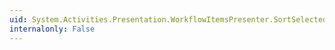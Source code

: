 ```yaml
---
uid: System.Activities.Presentation.WorkflowItemsPresenter.SortSelectedItems(System.Collections.Generic.List{System.Activities.Presentation.Model.ModelItem})
internalonly: False
---
```

